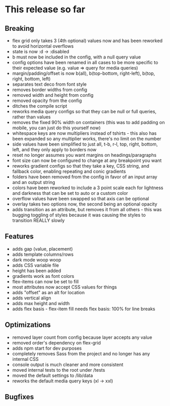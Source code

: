 # This release so far

## Breaking

- flex grid only takes 3 (4th optional) values now and has been reworked to avoid horizontal overflows
- state is now :d -> :disabled
- b must now be included in the config, with a null query value
- config options have been renamed in all cases to be more specific to their expected value (e.g. value => query for media queries)
- margin/padding/offset is now b(all), b(top-bottom, right-left), b(top, right, bottom, left)
- separates text deco from font style
- removes border widths from config
- removed width and height from config
- removed opacity from the config
- ditches the compile script
- reworks media query configs so that they can be null or full queries, rather than values
- removes the fixed 90% width on containers (this was to add padding on mobile, you can just do this yourself now)
- whitespace keys are now multipliers instead of tshirts - this also has been expanded so any multiplier works, there's no limit on the number
- side values have been simplified to just all, t-b, r-l, top, right, bottom, left, and they only apply to borders now
- reset no longer assumes you want margins on headings/paragraphs
- font size can now be configured to change at any breakpoint you want
- reworks gradient configs so that they take a key, CSS string, and fallback color, enabling repeating and conic gradients
- folders have been removed from the config in favor of an input array and an output string
- colors have been reworked to include a 3 point scale each for lightness and darkness that can be set to auto or a custom color
- overflow values have been swapped so that axis can be optional
- overlay takes two options now, the second being an optional opacity
- adds transition as an attribute, but removes it from all others - this was bugging toggling of styles because it was causing the styles to transition REALLY slowly

## Features

- adds gap (value, placement)
- adds template columns/rows
- dark mode woop woop
- adds CSS variable file
- height has been added
- gradients work as font colors
- flex-items can now be set to fill
- most attributes now accept CSS values for things
- adds "offset" as an alt for location
- adds vertical align
- adds max height and width
- adds flex basis - flex-item fill needs flex basis: 100% for line breaks

## Optimizations

- removed layer count from config because layer accepts any value
- removed order's dependency on flex-grid
- adds npm start for dev purposes
- completely removes Sass from the project and no longer has any internal CSS
- console output is much cleaner and more consistent
- moved internal tests to the root under /tests
- moved the default settings to /lib/data
- reworks the default media query keys (xl -> xxl)

## Bugfixes
